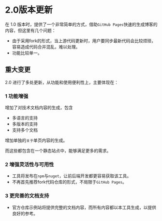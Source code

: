 # 2.0版本更新

在 1.0 版本时，提供了一个非常简单的方式，借助`GitHub Pages`快速的生成博客的内容，但这里有几个问题：

- 由于采用fork的形式，当上游代码更新时，用户要同步最新代码会比较烦琐，容易造成代码合并混乱，难以处理。
- 功能比较单一。

## 重大变更

2.0 进行了多处更新，从功能和使用便利性上，主要体现在：

### 1 功能增强

增加了对技术文档内容的生成，包含

- 多语言的支持
- 多版本的支持
- 支持多个文档

增加单独的`关于`单页内容的生成。

而这些都包含在一个静态站点中，能够满足更多的需求。

### 2 增强灵活性与可用性

- 工具将发布在`npm`与`nuget`，让前后端开发都更容易获取该工具。
- 不再首先推荐fork代码仓库的形式，不局限于`GitHub Pages`。

### 3 更完善的文档支持

- 官方仓库示例站将提供完整的文档内容，而所有内容都以本工具生成，以提供良好的参考。
